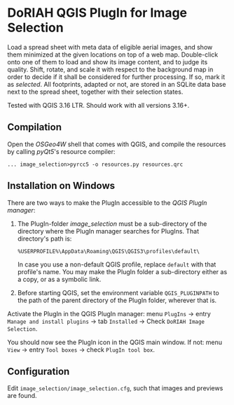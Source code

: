 # DoRIAH QGIS PlugIn for Image Selection

Load a spread sheet with meta data of eligible aerial images, and show them minimized at the given locations on top of a web map. Double-click onto one of them to load and show its image content, and to judge its quality. Shift, rotate, and scale it with respect to the background map in order to decide if it shall be considered for further processing. If so, mark it as *selected*. All footprints, adapted or not, are stored in an SQLite data base next to the spread sheet, together with their selection states.

Tested with QGIS 3.16 LTR. Should work with all versions 3.16+.

## Compilation

Open the *OSGeo4W* shell that comes with QGIS, and compile the resources by calling *pyQt5*'s resource compiler:

```
... image_selection>pyrcc5 -o resources.py resources.qrc
```

## Installation on Windows

There are two ways to make the PlugIn accessible to the *QGIS PlugIn manager*:

1. The PlugIn-folder *image_selection* must be a sub-directory of the directory where the PlugIn manager searches for PlugIns. That directory's path is: 

   ```
   %USERPROFILE%\AppData\Roaming\QGIS\QGIS3\profiles\default\
   ```

   In case you use a non-default QGIS profile, replace `default` with that profile's name. You may make the PlugIn folder a sub-directory either as a copy, or as a symbolic link.

2. Before starting QGIS, set the environment variable `QGIS_PLUGINPATH` to the path of the parent directory of the PlugIn folder, wherever that is.

Activate the PlugIn in the QGIS PlugIn manager: menu `PlugIns` → entry `Manage and install plugins` → tab `Installed` → Check `DoRIAH Image Selection`.

You should now see the PlugIn icon in the QGIS main window. If not: menu `View` → entry `Tool boxes` → check `PlugIn tool box`.

## Configuration

Edit `image_selection/image_selection.cfg`, such that images and previews are found.
